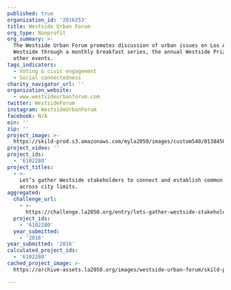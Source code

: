 ```yaml
---
published: true
organization_id: '2016253'
title: Westside Urban Forum
org_type: Nonprofit
org_summary: >-
  The Westside Urban Forum promotes discussion of urban issues on Los Angeles'
  Westside through a monthly breakfast series, the annual Westside Prize, and
  other events.
tags_indicators:
  - Voting & civic engagement
  - Social connectedness
charity_navigator_url: ''
organization_website:
  - www.westsideurbanforum.com
twitter: WestsideForum
instagram: WestsideUrbanForum
facebook: N/A
ein: ''
zip: ''
project_image: >-
  https://skild-prod.s3.amazonaws.com/myla2050/images/custom540/0138450996741-team90.jpeg
project_video: ''
project_ids:
  - '6102280'
project_titles:
  - >-
    Let’s gather Westside stakeholders to connect and establish common ground
    across city limits.
aggregated:
  challenge_url:
    - >-
      https://challenge.la2050.org/entry/lets-gather-westside-stakeholders-to-connect-and-establish-common-ground-across-city-limits
  project_ids:
    - '6102280'
  year_submitted:
    - '2016'
year_submitted: '2016'
calculated_project_ids:
  - '6102280'
cached_project_image: >-
  https://archive-assets.la2050.org/images/westside-urban-forum/skild-prod.s3.amazonaws.com/myla2050/images/custom540/0138450996741-team90.jpeg

---
```

